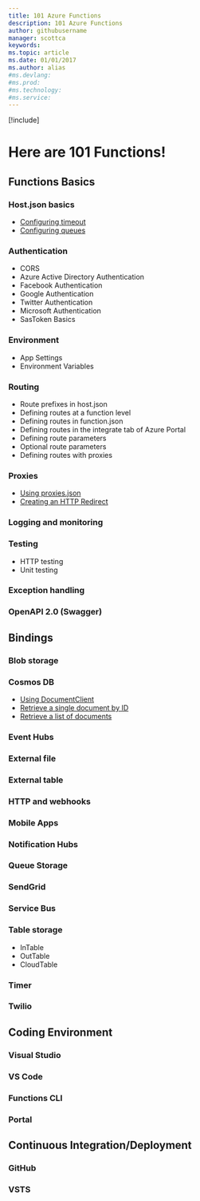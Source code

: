 ```yaml
---
title: 101 Azure Functions
description: 101 Azure Functions
author: githubusername
manager: scottca
keywords: 
ms.topic: article
ms.date: 01/01/2017
ms.author: alias
#ms.devlang: 
#ms.prod:
#ms.technology:
#ms.service:
---
```


[!include[](../../includes/header.md)]

# Here are 101 Functions!

## Functions Basics

### Host.json basics
* [Configuring timeout](basics/host.md#configuring-timeout)
* [Configuring queues](basics/host.md#configuring-queues)

### Authentication
* CORS
* Azure Active Directory Authentication
* Facebook Authentication
* Google Authentication
* Twitter Authentication
* Microsoft Authentication
* SasToken Basics

### Environment
* App Settings
* Environment Variables

### Routing
* Route prefixes in host.json 
* Defining routes at a function level
* Defining routes in function.json
* Defining routes in the integrate tab of Azure Portal
* Defining route parameters
* Optional route parameters
* Defining routes with proxies

### Proxies
* [Using proxies.json](proxies/#using-proxiesjson)
* [Creating an HTTP Redirect](proxies/#creating-an-http-redirect)

### Logging and monitoring

### Testing
* HTTP testing
* Unit testing

### Exception handling

### OpenAPI 2.0 (Swagger)


## Bindings

### Blob storage

### Cosmos DB
* [Using DocumentClient](cosmosdb#using-documentclient)
* [Retrieve a single document by ID](cosmosdb/index.md#retrieve-a-single-document-by-id)
* [Retrieve a list of documents](cosmosdb/#retrieve-a-list-of-documents)

### Event Hubs

### External file

### External table

### HTTP and webhooks

### Mobile Apps

### Notification Hubs

### Queue Storage

### SendGrid

### Service Bus

### Table storage
* InTable
* OutTable
* CloudTable

### Timer

### Twilio


## Coding Environment

### Visual Studio

### VS Code

### Functions CLI

### Portal


## Continuous Integration/Deployment

### GitHub

### VSTS

